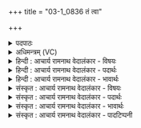 +++
title = "03-1_0836 तं त्वा"

+++
<details><summary>पदपाठः</summary>

त꣢म्। त्वा꣣। नृम्णा꣡नि꣢। बि꣡भ्र꣢꣯तम्। स꣣ध꣡स्थे꣢षु। स꣣ध꣡। स्थे꣣षु। महः꣢। दि꣣वः꣢। चा꣡रु꣢꣯म्। सु꣣कृत्य꣡या꣢। सु꣣। कृत्य꣡या꣢। ई꣣महे। ८३६।
</details>

<details><summary>अधिमन्त्रम् (VC)</summary>

- पवमानः सोमः
- कविर्भार्गवः
- गायत्री
- षड्जः
</details>

<details><summary>हिन्दी : आचार्य रामनाथ वेदालंकार - विषयः</summary>

प्रथम मन्त्र में परमात्मा की कामना की गयी है।
</details>

<details><summary>हिन्दी : आचार्य रामनाथ वेदालंकार - पदार्थः</summary>

पदार्थान्वय -  हे सोम अर्थात् जगत्स्रष्टा परमात्मन् ! (महः दिवः) महान् आकाश के (सधस्थेषु) सूर्य,ग्रह,नक्षत्र,चन्द्र आदि लोकों में,अथवा (महः दिवः) महान् प्रकाशमय जीवात्मा के (लोकेषु) मन,बुद्धि,प्राण,इन्द्रिय आदि लोकों में (नृम्णानि) धन और बल (बिभ्रतम्) स्थापित करनेवाले, (चारुम्) रमणीय (तं त्वा) उस सुप्रसिद्ध तुझको हम (सुकृत्यया) पुण्य कर्म से (ईमहे) प्राप्त करते हैं ॥१॥
</details>

<details><summary>हिन्दी : आचार्य रामनाथ वेदालंकार - भावार्थः</summary>

भावार्थ -  भूगोल,खगोल,और शरीर में सर्वत्र धन और बल को उत्पन्न करनेवाला परमेश्वर शुभ कर्मों से ही पाया जा सकता है,अशुभों से नहीं ॥१॥
</details>

<details><summary>संस्कृत : आचार्य रामनाथ वेदालंकार - विषयः</summary>

अथ परमात्मानं कामयते।
</details>

<details><summary>संस्कृत : आचार्य रामनाथ वेदालंकार - पदार्थः</summary>

पदार्थान्वय -  हे सोम जगत्स्रष्टः परमात्मन् ! (महः दिवः) महतः आकाशस्य (सधस्थेषु) लोकेषु सूर्यग्रहनक्षत्रचन्द्रादिषु,यद्वा (महः दिवः) महतः प्रकाशमयस्य जीवात्मनः (लोकेषु) मनोबुद्धिप्राणेन्द्रियादिषु (नृम्णानि) धनानि बलानि च।[नृम्णमिति धननाम बलनाम च। निघं० २।६,२।१०। नृम्णं च बलं नॄन् नतम्। निरु० ११।७।५] (बिभ्रतम्) धारयन्तम् (चारुम्) रमणीयं (तं त्वा)तं सुप्रसिद्धं त्वां,वयम् (सुकृत्यया) पुण्यकर्मणा (ईमहे) प्राप्नुमः ॥१॥
</details>

<details><summary>संस्कृत : आचार्य रामनाथ वेदालंकार - भावार्थः</summary>

भावार्थ -  भूगोले खगोले देहे च सर्वत्र धनबलयोरुत्पादकः परमेश्वरः शुभैरेव कर्मभिः प्राप्तुं शक्यते,नाशुभैः ॥१॥
</details>

<details><summary>संस्कृत : आचार्य रामनाथ वेदालंकार - पादटिप्पनी</summary>

टिप्पनी -   १. ऋ० ९।४८।१।
</details>